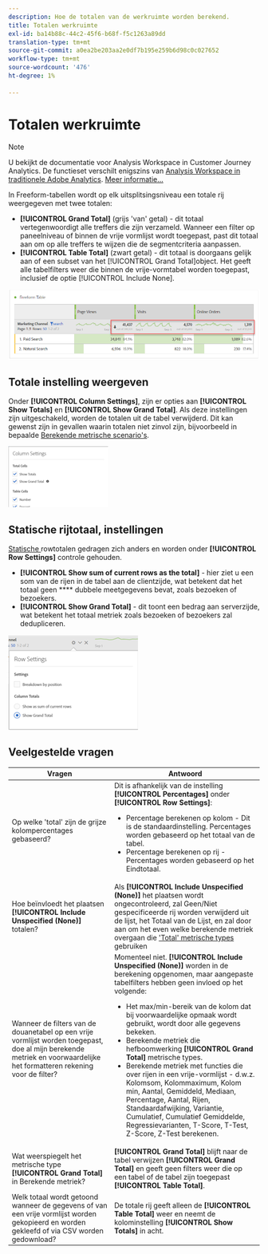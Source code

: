 ```yaml
---
description: Hoe de totalen van de werkruimte worden berekend.
title: Totalen werkruimte
exl-id: ba14b88c-44c2-45f6-b68f-f5c1263a89dd
translation-type: tm+mt
source-git-commit: a0ea2be203aa2e0df7b195e259b6d98c0c027652
workflow-type: tm+mt
source-wordcount: '476'
ht-degree: 1%

---
```


# Totalen werkruimte

>[!NOTE]
>
>U bekijkt de documentatie voor Analysis Workspace in Customer Journey Analytics. De functieset verschilt enigszins van [Analysis Workspace in traditionele Adobe Analytics](https://docs.adobe.com/content/help/en/analytics/analyze/analysis-workspace/home.html). [Meer informatie...](/help/getting-started/cja-aa.md)

In Freeform-tabellen wordt op elk uitsplitsingsniveau een totale rij weergegeven met twee totalen:

* **[!UICONTROL Grand Total]** (grijs &#39;van&#39; getal) - dit totaal vertegenwoordigt alle treffers die zijn verzameld. Wanneer een filter op paneelniveau of binnen de vrije vormlijst wordt toegepast, past dit totaal aan om op alle treffers te wijzen die de segmentcriteria aanpassen.
* **[!UICONTROL Table Total]** (zwart getal) - dit totaal is doorgaans gelijk aan of een subset van het  [!UICONTROL Grand Total]object. Het geeft alle tabelfilters weer die binnen de vrije-vormtabel worden toegepast, inclusief de optie [!UICONTROL Include None].

![](assets/total-row.png)

## Totale instelling weergeven

Onder **[!UICONTROL Column Settings]**, zijn er opties aan **[!UICONTROL Show Totals]** en **[!UICONTROL Show Grand Total]**. Als deze instellingen zijn uitgeschakeld, worden de totalen uit de tabel verwijderd. Dit kan gewenst zijn in gevallen waarin totalen niet zinvol zijn, bijvoorbeeld in bepaalde [Berekende metrische scenario&#39;s](https://docs.adobe.com/content/help/en/analytics/components/calculated-metrics/calcmetrics-reference/cm-totals.html).

![](assets/column-settings-total.png)

## Statische rijtotaal, instellingen

[Statische ](/help/analysis-workspace/visualizations/freeform-table/column-row-settings/manual-vs-dynamic-rows.md) rowtotalen gedragen zich anders en worden onder  **[!UICONTROL Row Settings]** controle gehouden.

* **[!UICONTROL Show sum of current rows as the total]** - hier ziet u een som van de rijen in de tabel aan de clientzijde, wat betekent dat het totaal geen  **** dubbele meetgegevens bevat, zoals bezoeken of bezoekers.
* **[!UICONTROL Show Grand Total]** - dit toont een bedrag aan serverzijde, wat betekent het totaal metriek zoals bezoeken of bezoekers zal dedupliceren.

![](assets/static-rows.png)

## Veelgestelde vragen

| Vragen | Antwoord |
|---|---|
| Op welke &#39;total&#39; zijn de grijze kolompercentages gebaseerd? | Dit is afhankelijk van de instelling **[!UICONTROL Percentages]** onder **[!UICONTROL Row Settings]**:<ul><li>Percentage berekenen op kolom - Dit is de standaardinstelling. Percentages worden gebaseerd op het totaal van de tabel.</li><li>Percentage berekenen op rij - Percentages worden gebaseerd op het Eindtotaal.</li></ul> |
| Hoe beïnvloedt het plaatsen **[!UICONTROL Include Unspecified (None)]** totalen? | Als **[!UICONTROL Include Unspecified (None)]** het plaatsen wordt ongecontroleerd, zal Geen/Niet gespecificeerde rij worden verwijderd uit de lijst, het Totaal van de Lijst, en zal door aan om het even welke berekende metriek overgaan die [&#39;Total&#39; metrische types](https://docs.adobe.com/content/help/en/analytics/components/calculated-metrics/calcmetric-workflow/m-metric-type-alloc.html) gebruiken |
| Wanneer de filters van de douanetabel op een vrije vormlijst worden toegepast, doe al mijn berekende metriek en voorwaardelijke het formatteren rekening voor de filter? | Momenteel niet. **[!UICONTROL Include Unspecified (None)]** worden in de berekening opgenomen, maar aangepaste tabelfilters hebben geen invloed op het volgende:<ul><li>Het max/min-bereik van de kolom dat bij voorwaardelijke opmaak wordt gebruikt, wordt door alle gegevens bekeken.</li><li>Berekende metriek die hefboomwerking **[!UICONTROL Grand Total]** metrische types.</li><li>Berekende metriek met functies die over rijen in een vrije-vormlijst - d.w.z. Kolomsom, Kolommaximum, Kolom min, Aantal, Gemiddeld, Mediaan, Percentage, Aantal, Rijen, Standaardafwijking, Variantie, Cumulatief, Cumulatief Gemiddelde, Regressievarianten, T-Score, T-Test, Z-Score, Z-Test berekenen.</li></ul> |
| Wat weerspiegelt het metrische type **[!UICONTROL Grand Total]** in Berekende metriek? | **[!UICONTROL Grand Total]** blijft naar de tabel verwijzen  **[!UICONTROL Grand Total]** en geeft geen filters weer die op een tabel of de tabel zijn toegepast  **[!UICONTROL Table Total]**. |
| Welk totaal wordt getoond wanneer de gegevens of van een vrije vormlijst worden gekopieerd en worden gekleefd of via CSV worden gedownload? | De totale rij geeft alleen de **[!UICONTROL Table Total]** weer en neemt de kolominstelling **[!UICONTROL Show Totals]** in acht. |
